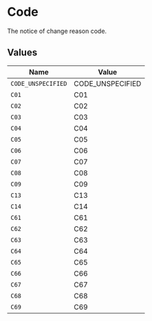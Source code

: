 # Code

The notice of change reason code.


## Values

| Name               | Value              |
| ------------------ | ------------------ |
| `CODE_UNSPECIFIED` | CODE_UNSPECIFIED   |
| `C01`              | C01                |
| `C02`              | C02                |
| `C03`              | C03                |
| `C04`              | C04                |
| `C05`              | C05                |
| `C06`              | C06                |
| `C07`              | C07                |
| `C08`              | C08                |
| `C09`              | C09                |
| `C13`              | C13                |
| `C14`              | C14                |
| `C61`              | C61                |
| `C62`              | C62                |
| `C63`              | C63                |
| `C64`              | C64                |
| `C65`              | C65                |
| `C66`              | C66                |
| `C67`              | C67                |
| `C68`              | C68                |
| `C69`              | C69                |